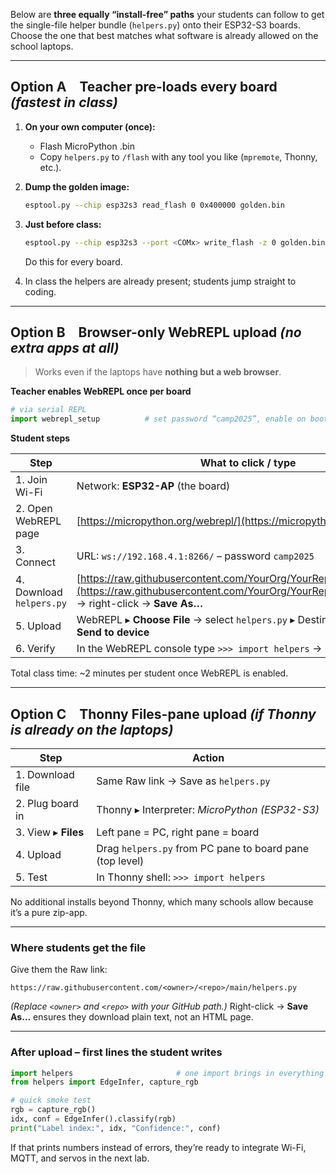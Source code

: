 Below are **three equally “install-free” paths** your students can follow to get the single-file helper bundle (`helpers.py`) onto their ESP32-S3 boards.  Choose the one that best matches what software is already allowed on the school laptops.

---

## Option A Teacher pre-loads every board  *(fastest in class)*

1. **On your own computer (once):**

   * Flash MicroPython .bin
   * Copy `helpers.py` to `/flash` with any tool you like (`mpremote`, Thonny, etc.).
2. **Dump the golden image:**

   ```bash
   esptool.py --chip esp32s3 read_flash 0 0x400000 golden.bin
   ```
3. **Just before class:**

   ```bash
   esptool.py --chip esp32s3 --port <COMx> write_flash -z 0 golden.bin
   ```

   Do this for every board.
4. In class the helpers are already present; students jump straight to coding.

---

## Option B Browser-only WebREPL upload  *(no extra apps at all)*

> Works even if the laptops have **nothing but a web browser**.

**Teacher enables WebREPL once per board**

```python
# via serial REPL
import webrepl_setup          # set password “camp2025”, enable on boot
```

**Student steps**

| Step                     | What to click / type                                                                                                                                                  |
| ------------------------ | --------------------------------------------------------------------------------------------------------------------------------------------------------------------- |
| 1. Join Wi-Fi            | Network: **ESP32-AP** (the board)                                                                                                                                     |
| 2. Open WebREPL page     | [https://micropython.org/webrepl/](https://micropython.org/webrepl/)                                                                                                  |
| 3. Connect               | URL: `ws://192.168.4.1:8266/` – password `camp2025`                                                                                                                   |
| 4. Download `helpers.py` | [https://raw.githubusercontent.com/YourOrg/YourRepo/main/helpers.py](https://raw.githubusercontent.com/YourOrg/YourRepo/main/helpers.py) → right-click → **Save As…** |
| 5. Upload                | WebREPL ▸ **Choose File** → select `helpers.py` ▸ Destination: `helpers.py` ➜ **Send to device**                                                                      |
| 6. Verify                | In the WebREPL console type `>>> import helpers` → no error = success                                                                                                 |

Total class time: \~2 minutes per student once WebREPL is enabled.

---

## Option C Thonny Files-pane upload  *(if Thonny is already on the laptops)*

| Step                | Action                                                   |
| ------------------- | -------------------------------------------------------- |
| 1. Download file    | Same Raw link → Save as `helpers.py`                     |
| 2. Plug board in    | Thonny ▸ Interpreter: *MicroPython (ESP32-S3)*           |
| 3. View ▸ **Files** | Left pane = PC, right pane = board                       |
| 4. Upload           | Drag `helpers.py` from PC pane to board pane (top level) |
| 5. Test             | In Thonny shell: `>>> import helpers`                    |

No additional installs beyond Thonny, which many schools allow because it’s a pure zip-app.

---

### Where students get the file

Give them the Raw link:

```
https://raw.githubusercontent.com/<owner>/<repo>/main/helpers.py
```

*(Replace `<owner>` and `<repo>` with your GitHub path.)*
Right-click → **Save As…** ensures they download plain text, not an HTML page.

---

### After upload – first lines the student writes

```python
import helpers                       # one import brings in everything
from helpers import EdgeInfer, capture_rgb

# quick smoke test
rgb = capture_rgb()
idx, conf = EdgeInfer().classify(rgb)
print("Label index:", idx, "Confidence:", conf)
```

If that prints numbers instead of errors, they’re ready to integrate Wi-Fi, MQTT, and servos in the next lab.
